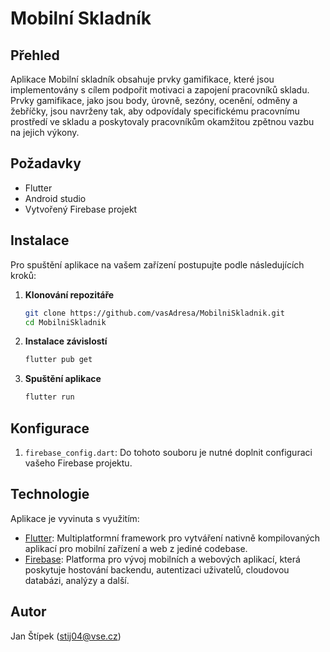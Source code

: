 # Mobilní Skladník

## Přehled
Aplikace Mobilní skladník obsahuje prvky gamifikace,
které jsou implementovány s cílem podpořit motivaci
a zapojení pracovníků skladu. 
Prvky gamifikace, jako jsou body, úrovně, sezóny, ocenění, odměny a žebříčky,
jsou navrženy tak,
aby odpovídaly specifickému pracovnímu prostředí ve skladu
a poskytovaly pracovníkům okamžitou zpětnou vazbu
na jejich výkony.

## Požadavky
- Flutter
- Android studio
- Vytvořený Firebase projekt

## Instalace

Pro spuštění aplikace na vašem zařízení postupujte podle následujících kroků:
1. **Klonování repozitáře**

   ```bash
   git clone https://github.com/vasAdresa/MobilniSkladnik.git
   cd MobilniSkladnik

2. **Instalace závislostí**

    ```bash
    flutter pub get

3. **Spuštění aplikace**

    ```bash
    flutter run

## Konfigurace
1. `firebase_config.dart`: Do tohoto souboru je nutné doplnit configuraci vašeho Firebase projektu.

## Technologie
Aplikace je vyvinuta s využitím:

- [Flutter](https://flutter.dev/): Multiplatformní framework pro vytváření nativně kompilovaných aplikací pro mobilní zařízení a web z jediné codebase.
- [Firebase](https://firebase.google.com/): Platforma pro vývoj mobilních a webových aplikací, která poskytuje hostování backendu, autentizaci uživatelů, cloudovou databázi, analýzy a další.

## Autor
Jan Štípek ([stij04@vse.cz](mailto:stij04@vse.cz))
